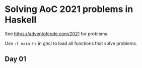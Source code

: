 # Solving AoC 2021 problems in Haskell

See https://adventofcode.com/2021 for problems.

Use ```:l main.hs``` in ghci to load all functions that solve problems.

## Day 01

``` haskell

```

